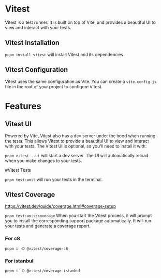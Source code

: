 # Vitest

Vitest is a test runner. It is built on top of Vite, and provides a beautiful UI to view and interact with your tests.

## Vitest Installation

`pnpm install vitest` will install Vitest and its dependencies.

## Vitest Configuration

Vitest uses the same configuration as Vite. You can create a `vite.config.js` file in the root of your project to configure Vitest.

# Features

## Vitest UI
Powered by Vite, Vitest also has a dev server under the hood when running the tests. This allows Vitest to provide a beautiful UI to view and interact with your tests. The Vitest UI is optional, so you'll need to install it with:

`pnpm vitest --ui` will start a dev server. The UI will automatically reload when you make changes to your tests.

#Vitest Tests

`pnpm test:unit` will run your tests in the terminal.

## Vitest Coverage
https://vitest.dev/guide/coverage.html#coverage-setup

`pnpm test:unit:coverage` When you start the Vitest process, it will prompt you to install the corresponding support package automatically.
It will run your tests and generate a coverage report.

### For c8
`pnpm i -D @vitest/coverage-c8`

### For istanbul
`pnpm i -D @vitest/coverage-istanbul`

